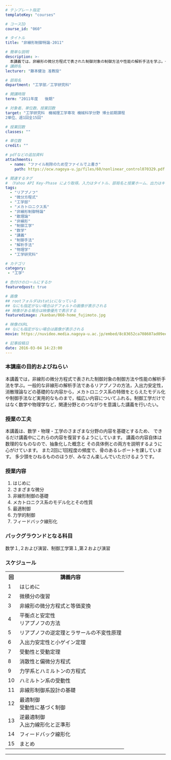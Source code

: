 ```yaml
---
# テンプレート指定
templateKey: "courses"

# コースID
course_id: "060"

# タイトル
title: "非線形制御特論-2011"

# 簡単な説明
description: >-
  本講義では，非線形の微分方程式で表された制御対象の制御方法や性能の解析手法を学ぶ。一般的な非線形の解析手法であるリアプノフの方法，入出力安定性，消散理論などの基礎的な内容から，メカトロニクス系の特徴をとらえたモデル化や制御手法など実用的なものまで，幅広い内容についてふれる。制御工学だけではなく数学や物理学など，関連分野とのつながりを意識した講義を行いたい。 ....
# 講師名
lecturer: "藤本健治 准教授"

# 部局名
department: "工学部／工学研究科"

# 開講時限
term: "2011年度	後期"

# 対象者、単位数、授業回数
target: "工学研究科　機械理工学専攻 機械科学分野 博士前期課程
2単位、週1回全15回"

# 授業回数
classes: ""

# 単位数
credit: ""

# pdfなどの追加資料
attachments:
  - name: "ファイル削除のため空ファイルで上書き" 
    path: https://ocw.nagoya-u.jp/files/60/nonlinear_control070329.pdf

# 関連するタグ
# （Yahoo API Key-Phase により取得。入力はタイトル、部局名と授業ホーム、出力はキーフレーズ（tags））
tags:
  - "リアプノフ"
  - "微分方程式"
  - "工学部"
  - "メカトロニクス系"
  - "非線形制御特論"
  - "散理論"
  - "非線形"
  - "制御工学"
  - "数学"
  - "講義"
  - "制御手法"
  - "解析手法"
  - "物理学"
  - "工学研究科"

# カテゴリ
category:
 - "工学"

# 色付けのロールにするか
featuredpost: true

# 画像
## rootフォルダはstaticになっている
## なにも指定がない場合はデフォルトの画像が表示される
## 映像がある場合は映像優先で表示する
featuredimage: /kanban/060-home_fujimoto.jpg

# 映像のURL
## なにも指定がない場合は画像が表示される
movie: https://nuvideo.media.nagoya-u.ac.jp/embed/8c83652ca708607ad09eeddcd6b6cf0f19052905

# 記事投稿日
date: 2016-03-04 14:23:00
---
```


### 本講座の目的およびねらい

本講義では，非線形の微分方程式で表された制御対象の制御方法や性能の解析手法を学ぶ。一般的な非線形の解析手法であるリアプノフの方法，入出力安定性，消散理論などの基礎的な内容から，メカトロニクス系の特徴をとらえたモデル化や制御手法など実用的なものまで，幅広い内容についてふれる。制御工学だけではなく数学や物理学など，関連分野とのつながりを意識した講義を行いたい。


### 授業の工夫

本講義は、数学・物理・工学のさまざまな分野の内容を基礎とするため、 できるだけ講義中にこれらの内容を復習するようにしています。 講義の内容自体は数理的なものなので、抽象化した概念と その具体例との両方を説明するように心がけています。 また2回に1回程度の頻度で、骨のあるレポートを課しています。 多少頭をひねるもののほうが、みなさん楽しんでいただけるようです。







### 授業内容

1. はじめに
2. さまざまな微分
3. 非線形制御の基礎
4. メカトロニクス系のモデル化とその性質
5. 最適制御
6. 力学的制御
7. フィードバック線形化

### バックグラウンドとなる科目

数学１,２および演習、制御工学第１,第２および演習


<h3>スケジュール</h3>
<table class="basic" width="455">
<tr>
<th width="20" class="center">回</th>
<th class="center">講義内容</th>
</tr>

<tr>
<td class="center">1</td>
<td>
はじめに
</td>
</tr>

<tr>
<td class="center">2</td>
<td>
微積分の復習
</td>
</tr>

<tr>
<td class="center">3</td>
<td>
非線形の微分方程式と等価変換
</td>
</tr>

<tr>
<td class="center">4</td>
<td>
平衡点と安定性<br>
リアプノフの方法
</td>
</tr>

<tr>
<td class="center">5</td>
<td>
リアプノフの逆定理とラサールの不変性原理
</td>
</tr>

<tr>
<td class="center">6</td>
<td>
入出力安定性と小ゲイン定理
</td>
</tr>

<tr>
<td class="center">7</td>
<td>
受動性と受動定理
</td>
</tr>

<tr>
<td class="center">8</td>
<td>
消散性と偏微分方程式
</td>
</tr>

<tr>
<td class="center">9</td>
<td>
力学系とハミルトンの方程式
</td>
</tr>

<tr>
<td class="center">10</td>
<td>
ハミルトン系の受動性
</td>
</tr>

<tr>
<td class="center">11</td>
<td>
非線形制御系設計の基礎
</td>
</tr>

<tr>
<td class="center">12</td>
<td>
最適制御<br>
受動性に基づく制御
</td>
</tr>

<tr>
<td class="center">13</td>
<td>
逆最適制御<br>
入出力線形化と正準形
</td>
</tr>

<tr>
<td class="center">14</td>
<td>
フィードバック線形化
</td>
</tr>

<tr>
<td class="center">15</td>
<td>
まとめ
</td>
</tr>
</table>












-----